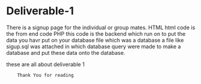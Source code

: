 # Deliverable-1
There is a signup page for the individual or group mates.
HTML
  html code is the from end code 
PHP 
  this code is the backend which run on to put the data you havr put on your database file which was a database a file 
  like sigup.sql was attached in which database query were made to make a database and put these data onto the database.


these are all about deliverable 1

        Thank You for reading
